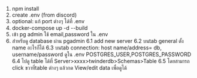 1. npm install
2. create .env (from discord)
3. optional: แก้ port ต่างๆ ได้ที่ .env
4. docker-compose up -d --build
5. เข้า pg admin ใช้ email,password ใน .env
6. สำหรับดู database ผ่าน pgadmin
   6.1 add new server
   6.2 บนtab general ตั้ง name อะไรก็ได้
   6.3 บนtab connection: host name/address= db, username/password ดูใน .env POSTGRES_USER,POSTGRES_PASSWORD
   6.4 ไปดู table ได้ที่ Server>xxxx>twinderdb>Schemas>Table
   6.5 โดยสามารถ click ขวาที่table ต่างๆ แล้วกด View/edit data เพื่อดูได้
